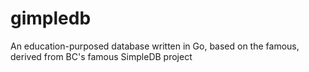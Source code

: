 # gimpledb
An education-purposed database written in Go, based on the famous, derived from BC's famous SimpleDB project
